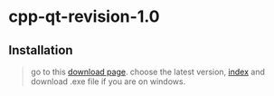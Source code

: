 # cpp-qt-revision-1.0

## Installation

> go to this [download page](http://download.qt.io/official_releases/qt/5.9/5.9.9/). choose the latest version, [index](http://download.qt.io/official_releases/qt/) and download .exe file if you are on windows.
